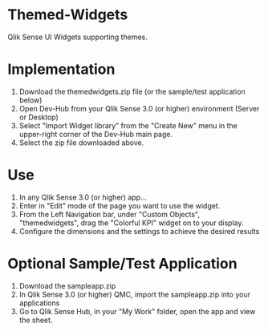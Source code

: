 # Themed-Widgets
Qlik Sense UI Widgets supporting themes.

# Implementation
1. Download the themedwidgets.zip file (or the sample/test application below)
2. Open Dev-Hub from your Qlik Sense 3.0 (or higher) environment (Server or Desktop)
3. Select "Import Widget library" from the "Create New" menu in the upper-right corner of the Dev-Hub main page.
4. Select the zip file downloaded above. 

# Use
1. In any Qlik Sense 3.0 (or higher) app...
2. Enter in "Edit" mode of the page you want to use the widget.
3. From the Left Navigation bar, under "Custom Objects", "themedwidgets", drag the "Colorful KPI" widget on to your display.
4. Configure the dimensions and the settings to achieve the desired results

# Optional Sample/Test Application
1. Download the sampleapp.zip
2. In Qlik Sense 3.0 (or higher) QMC, import the sampleapp.zip into your applications
3. Go to Qlik Sense Hub, in your "My Work" folder, open the app and view the sheet.
